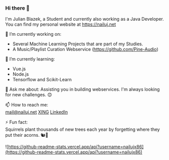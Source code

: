 ### Hi there 👋
I'm Julian Blazek, a Student and currently also working as a Java Developer.  
You can find my personal website at https://nailuj.net

🔭 I’m currently working on:
  - Several Machine Learning Projects that are part of my Studies.
  - A Music/Playlist Curation Webservice (https://github.com/Pine-Audio)
  
🌱 I’m currently learning:
  - Vue.js
  - Node.js
  - Tensorflow and Scikit-Learn
<!--- 👯 I’m looking to collaborate on ...
- 🤔 I’m looking for help with ...-->

💬 Ask me about: Assisting you in building webservices. I'm always looking for new challenges. 😊

📫 How to reach me:  
    [mail@nailuj.net](mail@nailuj.net)  [XING](https://www.xing.com/profile/Julian_Blazek)  [LinkedIn](https://www.linkedin.com/in/julian-blazek/)
<!-- 😄 Pronouns: ...-->

⚡ Fun fact:  
Squirrels plant thousands of new trees each year by forgetting where they put their acorns. 🐿🌲

<!--
**nailujx86/nailujx86** is a ✨ _special_ ✨ repository because its `README.md` (this file) appears on your GitHub profile.

Here are some ideas to get you started:

- 🔭 I’m currently working on ...
- 🌱 I’m currently learning ...
- 👯 I’m looking to collaborate on ...
- 🤔 I’m looking for help with ...
- 💬 Ask me about ...
- 📫 How to reach me: ...
- 😄 Pronouns: ...
- ⚡ Fun fact: ...
-->
![https://github-readme-stats.vercel.app/api?username=nailujx86](https://github-readme-stats.vercel.app/api?username=nailujx86)
